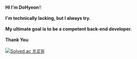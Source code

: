 **HI I'm DoHyeon**!!<br><br>
**I'm technically lacking, but I always try.<br><br>
My ultimate goal is to be a competent back-end developer.<br><br>
Thank You**
<br><br>
[![Solved.ac 프로필](http://mazassumnida.wtf/api/v2/generate_badge?boj=tobikwon0425)](https://solved.ac/tobikwon0425)
